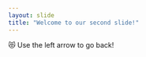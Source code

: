 ```yaml
---
layout: slide
title: "Welcome to our second slide!"
---
```

:heart_eyes_cat:
Use the left arrow to go back!
